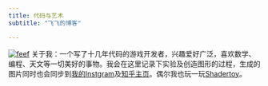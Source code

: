 ```yaml
---
title: 代码与艺术
subtitle: "飞飞的博客"

---
```


[![feef](/img/feef.jpg)](/)
关于我：一个写了十几年代码的游戏开发者，兴趣爱好广泛，喜欢数学、编程、天文等一切美好的事物。我会在这里记录下实验及创造图形的过程，生成的图片同时也会同步到[我的Instgram](https://www.instagram.com/feefiliang/)及[知乎主页](https://www.zhihu.com/people/liang-rui-yao)。偶尔我也玩一玩[Shadertoy](https://www.shadertoy.com/user/feefi)。

